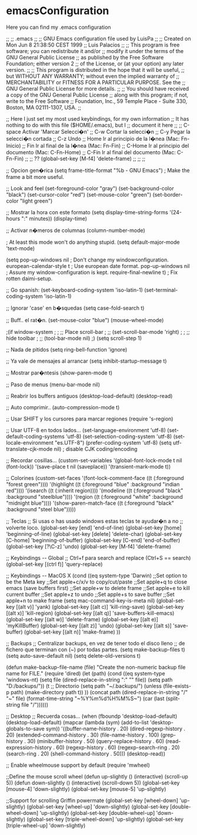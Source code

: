 # emacsConfiguration

Here you can find my .emacs configuration

;;
;; .emacs
;;
;; GNU Emacs configuration file used by LuisPa
;;
;; Created on Mon Jun  8 21:38:50 CEST 1999
;; Luis Palacios
;;
;; This program is free software; you can redistribute it and/or
;; modify it under the terms of the GNU General Public License
;; as published by the Free Software Foundation; either version 2
;; of the License, or (at your option) any later version.
;;
;; This program is distributed in the hope that it will be useful,
;; but WITHOUT ANY WARRANTY; without even the implied warranty of
;; MERCHANTABILITY or FITNESS FOR A PARTICULAR PURPOSE.  See the
;; GNU General Public License for more details.
;;
;; You should have received a copy of the GNU General Public License
;; along with this program; if not, write to the Free Software
;; Foundation, Inc., 59 Temple Place - Suite 330, Boston, MA  02111-1307, USA.
;;

;; Here I just set my most used keybindings, for my own information
;; It has nothing to do with this file ($HOME/.emacs), but I
;; document it here
;;
;; C-space        Activar 'Marcar Selecci�n'
;; C-w            Cortar la selecci�n
;; C-y            Pegar la selecci�n cortada
;; C-z            Undo
;; Home           Ir al principio de la l�nea (Mac: Fn-Inicio)
;; Fin            Ir al final de la l�nea (Mac: Fn-Fin)
;; C-Home         Ir al principio del documento (Mac: C-Fn-Home)
;; C-Fin          Ir al final del documento (Mac: C-Fn-Fin)
;;
;; ?? (global-set-key [M-f4]   'delete-frame)
;;
;;
;;

;; Opcion gen�rica
(setq frame-title-format "%b - GNU Emacs") ; Make the frame a bit more useful.

;; Look and feel
(set-foreground-color "gray")
(set-background-color "black")
(set-cursor-color "red")
(set-mouse-color "green")
(set-border-color "light green")

;; Mostrar la hora con este formato
(setq display-time-string-forms
      '(24-hours ":" minutes))
(display-time)

;; Activar n�meros de columnas
(column-number-mode)

; At least this mode won't do anything stupid.
(setq default-major-mode 'text-mode)

(setq pop-up-windows nil                ; Don't change my windowconfiguration.
      european-calendar-style t         ; Use european date format.
      pop-up-windows nil                ; Assure my window-configuration is kept.
      require-final-newline t)          ; Fix rotten daimi-setup.

;; Go spanish:
(set-keyboard-coding-system 'iso-latin-1)
(set-terminal-coding-system 'iso-latin-1)

;; Ignorar 'case' en b�squedas
(setq case-fold-search t)

;; Buff.. el rat�n.
(set-mouse-color "blue")
(mouse-wheel-mode)

;(if window-system
;
;    ;; Place scroll-bar
; ;;   (set-scroll-bar-mode 'right)
;
;    ;; hide toolbar
; ;;   (tool-bar-mode nil)
;)
(setq scroll-step 1)

;; Nada de pitidos
(setq ring-bell-function 'ignore)

;; Ya vale de mensajes al arrancar
(setq inhibit-startup-message t)

;; Mostrar par�ntesis
(show-paren-mode t)

;; Paso de menus
(menu-bar-mode nil)

;; Reabrir los buffers antiguos
(desktop-load-default)
(desktop-read)

;; Auto comprimir..
(auto-compression-mode t)

;; Usar SHIFT y los cursores para marcar regiones
(require 's-region)

;; Usar UTF-8 en todos lados...
(set-language-environment 'utf-8)
(set-default-coding-systems 'utf-8)
(set-selection-coding-system 'utf-8)
(set-locale-environment "es.UTF-8")
(prefer-coding-system 'utf-8)
(setq utf-translate-cjk-mode nil) ; disable CJK coding/encoding

;; Recordar cosillas...
(custom-set-variables
 '(global-font-lock-mode t nil (font-lock))
 '(save-place t nil (saveplace))
 '(transient-mark-mode t))

;; Colorines
(custom-set-faces
 '(font-lock-comment-face ((t (:foreground "forest green"))))
 '(highlight ((t (:foreground "blue" :background "indian red"))))
 '(isearch ((t (:inherit region))))
 '(modeline ((t (:foreground "black" :background "steelblue"))))
 '(region ((t (:foreground "white" :background "midnight blue"))))
 '(show-paren-match-face ((t (:foreground "black"
                                          :background "steel blue")))))

;; Teclas
;; Si usas o has usado windows estas teclas te ayudar�n a no
;; volverte loco.
(global-set-key [end]    'end-of-line)
(global-set-key [home]   'beginning-of-line)
(global-set-key [delete] 'delete-char)
(global-set-key [C-home] 'beginning-of-buffer)
(global-set-key [C-end]  'end-of-buffer)
(global-set-key [?\C-z]  'undo)
(global-set-key [M-f4]   'delete-frame)

;; Keybindings -- Global
;; Ctrl+f para search and replace (Ctrl+S == search)
(global-set-key [(ctrl f)] 'query-replace)

;; Keybindings -- MacOS X
(cond
 ((eq system-type 'Darwin)
  ;;Set option to be the Meta key
  ;;Set apple+c/x/v to copy/cut/paste
  ;;Set apple+q to close emacs (save buffers first)
  ;;Set apple+w to delete frame
  ;;Set apple+e to kill current buffer
  ;;Set apple+z to undo
  ;;Set apple+s to save buffer
  ;;Set apple+n to make frame
  (setq mac-command-key-is-meta nil)
  (global-set-key [(alt v)] 'yank)
  (global-set-key [(alt c)] 'kill-ring-save)
  (global-set-key [(alt x)] 'kill-region)
  (global-set-key [(alt q)] 'save-buffers-kill-emacs)
  (global-set-key [(alt w)] 'delete-frame)
  (global-set-key [(alt e)] 'myKillBuffer)
  (global-set-key [(alt z)] 'undo)
  (global-set-key [(alt s)] 'save-buffer)
  (global-set-key [(alt n)] 'make-frame)
))

;; Backups
;; Centralizar backups, en vez de tener todo el disco lleno
;; de fichero que terminan con (~) por todas partes.
(setq make-backup-files t)
(setq auto-save-default nil)
(setq delete-old-versions t)

(defun make-backup-file-name (file)
  "Create the non-numeric backup file name for FILE."
  (require 'dired)
  (let (path)
    (cond ((eq system-type 'windows-nt)
           (setq file (dired-replace-in-string ":" "" file))
           (setq path "D:/backups/"))
          (t
	   ;; Directorio
           (setq path "~/.backups/")
	   (unless (file-exists-p path)
	     (make-directory path t))
	   ))
    (concat path
            (dired-replace-in-string "/" "~" file)
            (format-time-string "~%Y%m%d%H%M%S~")
            (car (last (split-string file "/"))))))

;; Desktop
;; Recuerda cosas...
(when (fboundp 'desktop-load-default)
  (desktop-load-default)
  (mapcar
   (lambda (sym) (add-to-list 'desktop-globals-to-save sym))
   '((buffer-name-history      . 20)
     (dired-regexp-history     . 20)
     (extended-command-history . 30)
     (file-name-history        . 100)
     (grep-history             . 30)
     (minibuffer-history       . 50)
     (query-replace-history    . 60)
     (read-expression-history  . 60)
     (regexp-history           . 60)
     (regexp-search-ring       . 20)
     (search-ring              . 20)
     (shell-command-history    . 50)))
  (desktop-read))

;; Enable wheelmouse support by default
(require 'mwheel)

;;Define the mouse scroll wheel
(defun up-slightly () (interactive) (scroll-up 5))
(defun down-slightly () (interactive) (scroll-down 5))
(global-set-key [mouse-4] 'down-slightly)
(global-set-key [mouse-5] 'up-slightly)

;;Support for scrolling Griffin powermate
(global-set-key [wheel-down] 'up-slightly)
(global-set-key [wheel-up] 'down-slightly)
(global-set-key [double-wheel-down] 'up-slightly)
(global-set-key [double-wheel-up] 'down-slightly)
(global-set-key [triple-wheel-down] 'up-slightly)
(global-set-key [triple-wheel-up] 'down-slightly)
